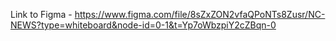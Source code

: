 Link to Figma - https://www.figma.com/file/8sZxZON2vfaQPoNTs8Zusr/NC-NEWS?type=whiteboard&node-id=0-1&t=Yp7oWbzpiY2cZBqn-0 